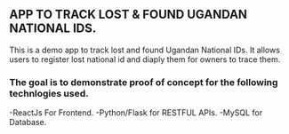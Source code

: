 ## APP TO TRACK LOST & FOUND UGANDAN NATIONAL IDS.

This is a demo app to track lost and found Ugandan National IDs. It allows users to register lost national id and diaply them for owners to trace them. 

### The goal is to demonstrate proof of concept for the following technlogies used. 

-ReactJs For Frontend.
-Python/Flask for RESTFUL APIs.
-MySQL for Database.


